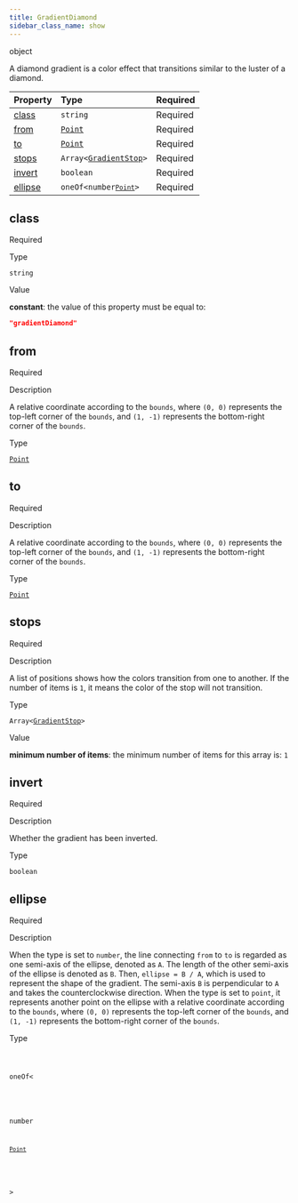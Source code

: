 ```yaml
---
title: GradientDiamond
sidebar_class_name: show
---
```


<div className="section-type">

<div className="badge-type">object</div>

</div>

A diamond gradient is a color effect that transitions similar to the luster of a diamond.

<div className="property-preview">

<div className="property-table">

| Property            | Type                                                                                                                                      | Required                                            |
| :------------------ | :---------------------------------------------------------------------------------------------------------------------------------------- | :-------------------------------------------------- |
| [class](#class)     | `string`                                                                                                                                  | <span className="property-required">Required</span> |
| [from](#from)       | [`Point`](/specs/vectorgraphics/point)                                                                                                    | <span className="property-required">Required</span> |
| [to](#to)           | [`Point`](/specs/vectorgraphics/point)                                                                                                    | <span className="property-required">Required</span> |
| [stops](#stops)     | <code>Array&lt;<a href="/specs/vectorgraphics/gradient-stop">GradientStop</a>&gt;</code>                                                  | <span className="property-required">Required</span> |
| [invert](#invert)   | `boolean`                                                                                                                                 | <span className="property-required">Required</span> |
| [ellipse](#ellipse) | <code className="type-merged">oneOf&lt;<span className="type-merged-types">number<a href="point"><code>Point</code></a></span>&gt;</code> | <span className="property-required">Required</span> |

</div>

</div>

<div className="property">

<div className="property-heading">

## class

<span className="property-required">Required</span>

</div>

<div className="property-item">

Type

`string`

</div>

<div className="property-item">

Value

<div className="value-description">

**constant**: the value of this property must be equal to:

```json
"gradientDiamond"
```

</div>

</div>

</div>

<div className="property">

<div className="property-heading">

## from

<span className="property-required">Required</span>

</div>

<div className="property-item">

Description

A relative coordinate according to the `bounds`, where `(0, 0)` represents the top-left corner of the `bounds`, and `(1, -1)` represents the bottom-right corner of the `bounds`.

</div>

<div className="property-item">

Type

[`Point`](/specs/vectorgraphics/point)

</div>

</div>

<div className="property">

<div className="property-heading">

## to

<span className="property-required">Required</span>

</div>

<div className="property-item">

Description

A relative coordinate according to the `bounds`, where `(0, 0)` represents the top-left corner of the `bounds`, and `(1, -1)` represents the bottom-right corner of the `bounds`.

</div>

<div className="property-item">

Type

[`Point`](/specs/vectorgraphics/point)

</div>

</div>

<div className="property">

<div className="property-heading">

## stops

<span className="property-required">Required</span>

</div>

<div className="property-item">

Description

A list of positions shows how the colors transition from one to another.
If the number of items is `1`, it means the color of the stop will not transition.

</div>

<div className="property-item">

Type

<code>Array&lt;<a href="/specs/vectorgraphics/gradient-stop">GradientStop</a>&gt;</code>

</div>

<div className="property-item">

Value

<div className="value-description">

**minimum number of items**: the minimum number of items for this array is: `1`

</div>

</div>

</div>

<div className="property">

<div className="property-heading">

## invert

<span className="property-required">Required</span>

</div>

<div className="property-item">

Description

Whether the gradient has been inverted.

</div>

<div className="property-item">

Type

`boolean`

</div>

</div>

<div className="property">

<div className="property-heading">

## ellipse

<span className="property-required">Required</span>

</div>

<div className="property-item">

Description

When the type is set to `number`, the line connecting `from` to `to` is regarded as one semi-axis of the ellipse, denoted as `A`. The length of the other semi-axis of the ellipse is denoted as `B`. Then, `ellipse = B / A`, which is used to represent the shape of the gradient. The semi-axis `B` is perpendicular to `A` and takes the counterclockwise direction.
When the type is set to `point`, it represents another point on the ellipse with a relative coordinate according to the `bounds`, where `(0, 0)` represents the top-left corner of the `bounds`, and `(1, -1)` represents the bottom-right corner of the `bounds`.

</div>

<div className="property-item">

Type

<code className="type-merged">

oneOf&lt;

<span className="type-merged-types">

number

<a href="point"><code>Point</code></a>

</span>

&gt;

</code>

</div>

</div>
